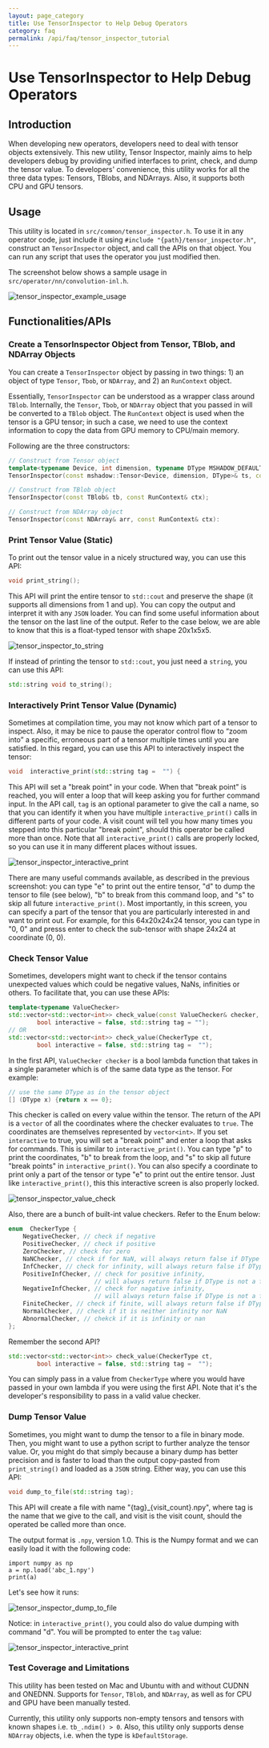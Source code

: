 ```yaml
---
layout: page_category
title: Use TensorInspector to Help Debug Operators
category: faq
permalink: /api/faq/tensor_inspector_tutorial
---
```

<!--- Licensed to the Apache Software Foundation (ASF) under one -->
<!--- or more contributor license agreements.  See the NOTICE file -->
<!--- distributed with this work for additional information -->
<!--- regarding copyright ownership.  The ASF licenses this file -->
<!--- to you under the Apache License, Version 2.0 (the -->
<!--- "License"); you may not use this file except in compliance -->
<!--- with the License.  You may obtain a copy of the License at -->
<!---   http://www.apache.org/licenses/LICENSE-2.0 -->
<!--- Unless required by applicable law or agreed to in writing, -->
<!--- software distributed under the License is distributed on an -->
<!--- "AS IS" BASIS, WITHOUT WARRANTIES OR CONDITIONS OF ANY -->
<!--- KIND, either express or implied.  See the License for the -->
<!--- specific language governing permissions and limitations -->
<!--- under the License. -->

# Use TensorInspector to Help Debug Operators

## Introduction

When developing new operators, developers need to deal with tensor objects extensively. This new utility, Tensor Inspector, mainly aims to help developers debug by providing unified interfaces to print, check, and dump the tensor value. To developers' convenience, this utility works for all the three data types: Tensors, TBlobs, and NDArrays. Also, it supports both CPU and GPU tensors.


## Usage 

This utility is located in `src/common/tensor_inspector.h`. To use it in any operator code, just include it using `#include "{path}/tensor_inspector.h"`, construct an `TensorInspector` object, and call the APIs on that object. You can run any script that uses the operator you just modified then.

The screenshot below shows a sample usage in `src/operator/nn/convolution-inl.h`.

![tensor_inspector_example_usage](https://raw.githubusercontent.com/dmlc/web-data/master/mxnet/doc/faq/tensor_inspector_tutorial/tensor_inspector_example_usage.png)


## Functionalities/APIs

### Create a TensorInspector Object from Tensor, TBlob, and NDArray Objects

You can create a `TensorInspector` object by passing in two things: 1) an object of type `Tensor`, `Tbob`, or `NDArray`, and 2) an `RunContext` object.

Essentially, `TensorInspector` can be understood as a wrapper class around `TBlob`. Internally, the `Tensor`, `Tbob`, or `NDArray` object that you passed in will be converted to a `TBlob` object. The `RunContext` object is used when the tensor is a GPU tensor; in such a case, we need to use the context information to copy the data from GPU memory to CPU/main memory.

Following are the three constructors:

```c++
// Construct from Tensor object
template<typename Device, int dimension, typename DType MSHADOW_DEFAULT_DTYPE>
TensorInspector(const mshadow::Tensor<Device, dimension, DType>& ts, const RunContext& ctx);

// Construct from TBlob object
TensorInspector(const TBlob& tb, const RunContext& ctx);

// Construct from NDArray object
TensorInspector(const NDArray& arr, const RunContext& ctx):
```

### Print Tensor Value (Static) 

To print out the tensor value in a nicely structured way, you can use this API:

```c++
void print_string();
```

This API will print the entire tensor to `std::cout` and preserve the shape (it supports all dimensions from 1 and up). You can copy the output and interpret it with any `JSON` loader. You can find some useful information about the tensor on the last line of the output. Refer to the case below, we are able to know that this is a float-typed tensor with shape 20x1x5x5.

![tensor_inspector_to_string](https://raw.githubusercontent.com/dmlc/web-data/master/mxnet/doc/faq/tensor_inspector_tutorial/tensor_inspector_to_string.png)

If instead of printing the tensor to `std::cout`, you just need a `string`, you can use this API:
```c++
std::string void to_string();
```

### Interactively Print Tensor Value (Dynamic) 

Sometimes at compilation time, you may not know which part of a tensor to inspect. Also, it may be nice to pause the operator control flow to “zoom into” a specific, erroneous part of a tensor multiple times until you are satisfied. In this regard, you can use this API to interactively inspect the tensor:

```c++
void  interactive_print(std::string tag =  "") {
```

This API will set a "break point" in your code. When that "break point" is reached, you will enter a loop that will keep asking you for further command input. In the API call, `tag` is an optional parameter to give the call a name, so that you can identify it when you have multiple `interactive_print()` calls in different parts of your code. A visit count will tell you how many times you stepped into this particular "break point", should this operator be called more than once. Note that all `interactive_print()` calls are properly locked, so you can use it in many different places without issues.

![tensor_inspector_interactive_print](https://raw.githubusercontent.com/dmlc/web-data/master/mxnet/doc/faq/tensor_inspector_tutorial/tensor_inspector_interactive_print.png)

There are many useful commands available, as described in the previous screenshot: you can type "e" to print out the entire tensor, "d" to dump the tensor to file (see below), "b" to break from this command loop, and "s" to skip all future `interactive_print()`. Most importantly, in this screen, you can specify a part of the tensor that you are particularly interested in and want to print out. For example, for this 64x20x24x24 tensor, you can type in "0, 0" and presss enter to check the sub-tensor with shape 24x24 at coordinate (0, 0). 

### Check Tensor Value

Sometimes, developers might want to check if the tensor contains unexpected values which could be negative values, NaNs, infinities or others. To facilitate that, you can use these APIs:

```c++
template<typename ValueChecker>
std::vector<std::vector<int>> check_value(const ValueChecker& checker,
		bool interactive = false, std::string tag = "");
// OR
std::vector<std::vector<int>> check_value(CheckerType ct,
		bool interactive = false, std::string tag =  "");
```

In the first API, `ValueChecker checker` is a bool lambda function that takes in a single parameter which is of the same data type as the tensor.  For example:

```c++
// use the same DType as in the tensor object
[] (DType x) {return x == 0};
```

This checker is called on every value within the tensor. The return of the API is a `vector` of all the coordinates where the checker evaluates to `true`. The coordinates are themselves represented by `vector<int>`. If you set `interactive` to true, you will set a "break point" and enter a loop that asks for commands. This is similar to `interactive_print()`. You can type "p" to print the coordinates, "b" to break from the loop, and "s" to skip all future "break points" in `interactive_print()`. You can also specify a coordinate to print only a part of the tensor or type "e" to print out the entire tensor.  Just like `interactive_print()`, this this interactive screen is also properly locked.

![tensor_inspector_value_check](https://raw.githubusercontent.com/dmlc/web-data/master/mxnet/doc/faq/tensor_inspector_tutorial/tensor_inspector_value_check.png)

Also, there are a bunch of built-int value checkers. Refer to the Enum below:

```c++
enum  CheckerType {
	NegativeChecker, // check if negative
	PositiveChecker, // check if positive
	ZeroChecker, // check for zero
	NaNChecker, // check if for NaN, will always return false if DType is not a float type
	InfChecker, // check for infinity, will always return false if DType is not a float type
	PositiveInfChecker, // check for positive infinity,
						// will always return false if DType is not a float type
	NegativeInfChecker, // check for nagative infinity,
						// will always return false if DType is not a float type
	FiniteChecker, // check if finite, will always return false if DType is not a float type
	NormalChecker, // check if it is neither infinity nor NaN
	AbnormalChecker, // chekck if it is infinity or nan
};
```

Remember the second API?

```c++
std::vector<std::vector<int>> check_value(CheckerType ct,
		bool interactive = false, std::string tag =  "");
```

You can simply pass in a value from `CheckerType` where you would have passed in your own lambda if you were using the first API. Note that it's the developer's responsibility to pass in a valid value checker.

### Dump Tensor Value

Sometimes, you might want to dump the tensor to a file in binary mode. Then, you might want to use a python script to further analyze the tensor value. Or, you might do that simply because a binary dump has better precision and is faster to load than the output copy-pasted from `print_string()` and loaded as a `JSON` string. Either way, you can use this API:

```c++
void dump_to_file(std::string tag);
```

This API will create a file with name  "{tag}_{visit_count}.npy", where tag is the name that we give to the call, and visit is the visit count, should the operated be called more than once.

The output format is `.npy`, version 1.0. This is the Numpy format and we can easily load it with the following code:

```
import numpy as np
a = np.load('abc_1.npy')
print(a)
```

Let's see how it runs:

![tensor_inspector_dump_to_file](https://raw.githubusercontent.com/dmlc/web-data/master/mxnet/doc/faq/tensor_inspector_tutorial/tensor_inspector_dump_to_file.png)

Notice: in `interactive_print()`, you could also do value dumping with command "d". You will be prompted to enter the `tag` value:

![tensor_inspector_interactive_print](https://raw.githubusercontent.com/dmlc/web-data/master/mxnet/doc/faq/tensor_inspector_tutorial/tensor_inspector_interactive_print.png)

### Test Coverage and Limitations

This utility has been tested on Mac and Ubuntu with and without CUDNN and ONEDNN. Supports for `Tensor`, `TBlob`, and `NDArray`, as well as for CPU and GPU have been manually tested. 

Currently, this utility only supports non-empty tensors and tensors with known shapes i.e. `tb_.ndim() > 0`. Also, this utility only supports dense `NDArray` objects, i.e. when the type is `kDefaultStorage`. 

